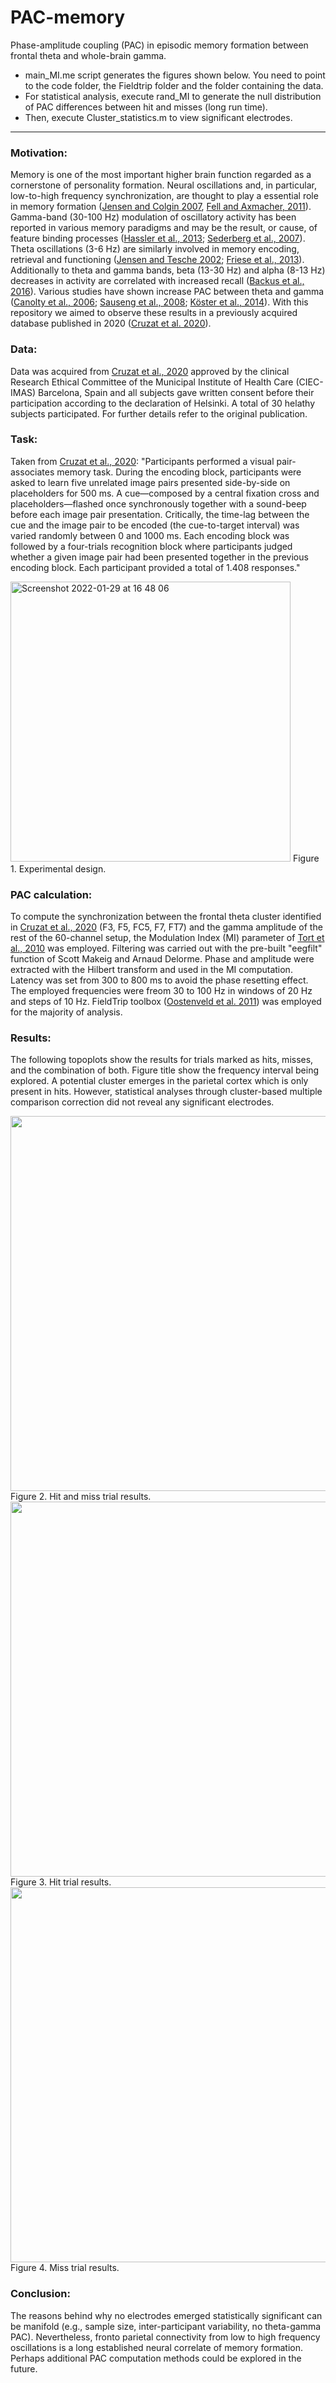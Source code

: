 # PAC-memory
Phase-amplitude coupling (PAC) in episodic memory formation between frontal theta and whole-brain gamma.

- main_MI.me script generates the figures shown below. You need to point to the code folder, the Fieldtrip folder and the folder containing the data. 
- For statistical analysis, execute rand_MI to generate the null distribution of PAC differences between hit and misses (long run time). 
- Then, execute Cluster_statistics.m to view significant electrodes.


***** 

### **Motivation:**
Memory is one of the most important higher brain function regarded as a cornerstone of personality formation. Neural oscillations and, in particular, low-to-high frequency synchronization, are thought to play a essential role in memory formation ([Jensen and Colgin 2007](https://www.sciencedirect.com/science/article/pii/S1364661307001271), [Fell and Axmacher, 2011](http://dx.doi.org/10.1038/nrn2979.)). Gamma-band (30-100 Hz) modulation of oscillatory activity has been reported in various memory paradigms and may be the result, or cause, of feature binding processes ([Hassler et al., 2013](http://dx.doi.org/10.1111/ejn.12244.); [Sederberg et al., 2007](http://dx.doi.org/10.1093/cercor/bhl030.)). Theta oscillations (3-6 Hz) are similarly involved in memory encoding, retrieval and functioning ([Jensen and Tesche 2002](http://dx.doi.org/10.1046/j.1460-9568.2002.01975.x.); [Friese et al., 2013](http://dx.doi.org/10.1016/j.neuroimage.2013.04.121.)). Additionally to theta and gamma bands, beta (13-30 Hz) and alpha (8-13 Hz) decreases in activity are correlated with increased recall ([Backus et al., 2016](https://www.scribd.com/document/436520007/Current-Biology)). Various studies have shown increase PAC between theta and gamma ([Canolty et al., 2006](http://dx.doi.org/10.1126/science.1128115.); [Sauseng et al., 2008](http://dx.doi.org/10.1016/j.); [Köster et al., 2014](http://dx.doi.org/10.1016/j.brainres.2014.06.028)). With this repository we aimed to observe these results in a previously acquired database published in 2020 ([Cruzat et al. 2020](https://doi.org/10.1101/2020.08.11.246421)).

### **Data:**
Data was acquired from [Cruzat et al., 2020](https://doi.org/10.1101/2020.08.11.246421) approved by the clinical Research Ethical Committee of the Municipal Institute of Health Care (CIEC-IMAS) Barcelona, Spain and all subjects gave written consent before their participation according to the declaration of Helsinki. A total of 30 helathy subjects participated. For further details refer to the original publication. 

### **Task:**
Taken from [Cruzat et al., 2020](https://doi.org/10.1101/2020.08.11.246421): "Participants performed a visual pair-associates memory task. During the encoding block, participants were asked to learn five unrelated image pairs presented side-by-side on placeholders for 500 ms. A cue—composed by a central fixation cross and placeholders—flashed once synchronously together with a sound-beep before each image pair presentation. Critically, the time-lag between the cue and the image pair to be encoded (the cue-to-target interval) was varied randomly between 0 and 1000 ms. Each encoding block was followed by a four-trials recognition block where participants judged whether a given image pair had been presented together in the previous encoding block. Each participant provided a total of 1.408 responses."

<img width="448" alt="Screenshot 2022-01-29 at 16 48 06" src="https://user-images.githubusercontent.com/96518571/151669521-d3162050-44eb-453d-826d-99e2f8bb0479.png">
<span class="figcaption_hack">Figure 1. Experimental design.</span>

### **PAC calculation:**
To compute the synchronization between the frontal theta cluster identified in [Cruzat et al., 2020](https://doi.org/10.1101/2020.08.11.246421) (F3, F5, FC5, F7, FT7) and the gamma amplitude of the rest of the 60-channel setup, the Modulation Index (MI) parameter of [Tort et al., 2010](https://doi.org/10.1152/jn.00106.2010.) was employed. Filtering was carried out with the pre-built "eegfilt" function of Scott Makeig and Arnaud Delorme. Phase and amplitude were extracted with the Hilbert transform and used in the MI computation. Latency was set from 300 to 800 ms to avoid the phase resetting effect. The employed frequencies were freom 30 to 100 Hz in windows of 20 Hz and steps of 10 Hz. FieldTrip toolbox ([Oostenveld et al. 2011](https://doi.org/10.1155/2011/156869)) was employed for the majority of analysis. 

### **Results:**
The following topoplots show the results for trials marked as hits, misses, and the combination of both. Figure title show the frequency interval being explored. A potential cluster emerges in the parietal cortex which is only present in hits. However, statistical analyses through cluster-based multiple comparison correction did not reveal any significant electrodes. 

<img src="https://user-images.githubusercontent.com/96518571/151672510-be50ff69-e342-43e9-b9ea-894c7acbb8dc.png" width="600">
<span class="figcaption_hack">Figure 2. Hit and miss trial results.</span>


<img src="https://user-images.githubusercontent.com/96518571/151672544-f050df8c-4505-4a8c-bfe7-339400f0d55f.png" width="600">
<span class="figcaption_hack">Figure 3. Hit trial results.</span>


<img src="https://user-images.githubusercontent.com/96518571/151672569-20a3606f-1b0d-4c5a-8bb1-35c4e0918f43.png" width="600">
<span class="figcaption_hack">Figure 4. Miss trial results.</span>


### **Conclusion:**
The reasons behind why no electrodes emerged statistically significant can be manifold (e.g., sample size, inter-participant variability, no theta-gamma PAC). Nevertheless, fronto parietal connectivity from low to high frequency oscillations is a long established neural correlate of memory formation. Perhaps additional PAC computation methods could be explored in the future. 
